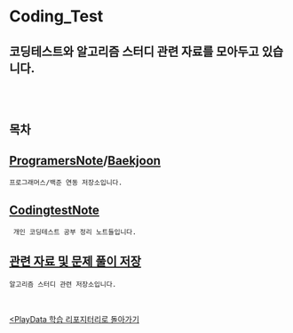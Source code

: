 # Coding_Test

## 코딩테스트와 알고리즘 스터디 관련 자료를 모아두고 있습니다.

<br><br>

## 목차

[ProgramersNote](./%ED%94%84%EB%A1%9C%EA%B7%B8%EB%9E%98%EB%A8%B8%EC%8A%A4/)/[Baekjoon](./%EB%B0%B1%EC%A4%80/)
-
    프로그래머스/백준 연동 저장소입니다.

[CodingtestNote](./Codingtest_Note/)
-
     개인 코딩테스트 공부 정리 노트들입니다.

[관련 자료 및 문제 풀이 저장](./Codingtest_Note/Study/)
-
    알고리즘 스터디 관련 저장소입니다.
<br>


[<PlayData 학습 리포지터리로 돌아가기](https://github.com/parking-place/PlayData_Python_AI_learning)